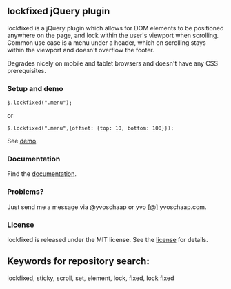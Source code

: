 ## lockfixed jQuery plugin

lockfixed is a jQuery plugin which allows for DOM elements to be positioned anywhere on the page, and lock within the user's viewport when scrolling. Common use case is a menu under a header, which on scrolling stays within the viewport and doesn't overflow the footer.

Degrades nicely on mobile and tablet browsers and doesn't have any CSS prerequisites.

### Setup and demo

    $.lockfixed(".menu");

or

    $.lockfixed(".menu",{offset: {top: 10, bottom: 100}});

See [demo](http://www.directlyrics.com/code/lockfixed/demo.html).


### Documentation

Find the [documentation](http://www.directlyrics.com/code/lockfixed/).


### Problems?

Just send me a message via @yvoschaap or yvo [@] yvoschaap.com.

### License

lockfixed is released under the MIT license.  See the [license](http://www.directlyrics.com/code/lockfixed/license.txt) for details.


## Keywords for repository search:

lockfixed, sticky, scroll, set, element, lock, fixed, lock fixed
